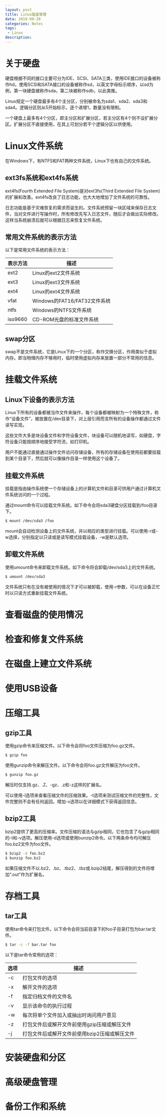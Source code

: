 ```yaml
---
layout: post
title: Linux磁盘管理
data: 2019-09-20
categories: Notes
tags: 
 - Linux
description:
---
```


# 关于硬盘

硬盘根据不同的接口主要可分为IDE、SCSI、SATA三类，使用IDE接口的设备被称作hd，使用SCSI和SATA接口的设备被称作sd，以英文字母标示顺序，以sd为例，第一块硬盘被称作sda，第二块被称作sdb，以此类推。

Linux规定一个硬盘最多有4个主分区，分别被命名为sda1、sda2、sda3和sda4。逻辑分区则从5开始标示，逐个递增1，数量没有限制。

一个硬盘上最多有4个分区，即主分区和扩展分区，若主分区有4个则不设扩展分区。扩展分区不直接使用，在其上可划分若干个逻辑分区以供使用。

# Linux文件系统

在Windows下，有NTFS和FAT两种文件系统，Linux下也有自己的文件系统。

## ext3fs系统和ext4fs系统

ext4fs(Fourth Extended File System)是对ext3fs(Third Extended File System)的扩展和改善。ext4fs改良了日志功能，也大大地增加了文件系统的可靠性。

日志功能是基于灾难恢复的需求而诞生的。文件系统预留一块区域来保存日志文件，当对文件进行写操作时，所有修改先写入日志文件，随后才会做出实际修改。这样当系统崩溃后就可以根据日志来恢复文件系统。

## 常用文件系统的表示方法

以下是常用文件系统的表示方法：

| 表示方法 | 描述                         |
| -------- | ---------------------------- |
| ext2     | Linux的ext2文件系统          |
| ext3     | Linux的ext3文件系统          |
| ext4     | Linux的ext4文件系统          |
| vfat     | Windows的FAT16/FAT32文件系统 |
| ntfs     | Windows的NTFS文件系统        |
| iso9660  | CD-ROM光盘的标准文件系统     |

## swap分区

swap不是文件系统，它是Linux下的一个分区，称作交换分区，作用类似于虚拟内存。即当物理内存不够用时，临时使用虚拟内存来放置一部分不常用的信息。

# 挂载文件系统

## Linux下设备的表示方法

Linux下所有的设备都被当作文件来操作，每个设备都被映射为一个特殊文件，称作“设备文件”，被放置在/dev目录下，对上层引用而言所有的设备操作都通过文件读写实现。

这些文件大多是块设备文件和字符设备文件，块设备可以随机地读写，如硬盘，字符设备只能按顺序地接受字符流，如打印机。

用户不能通过直接通过操作文件访问存储设备，所有的存储设备在使用前都要挂载到某个目录下，然后就可以像操作目录一样使用这个设备了。

## 挂载文件系统

挂载是指由操作系统使一个存储设备上的计算机文件和目录可供用户通过计算机文件系统访问的一个过程。

通过mount命令可以挂载文件系统。如下命令会将sda3硬盘分区挂载到/foo目录下。

```bash
$ mount /dev/sda3 /foo
```

mount会自动检测设备上的文件系统，并以相应的类型进行挂载。可以使用-r或-w选择，分别指定以只读或是读写模式挂载设备，-w是默认选项。

## 卸载文件系统

使用umount命令来卸载文件系统。如下命令将会卸载/dev/sda3上的文件系统。

```bash
$ umount /dev/sda3
```

文件系统只有在没有被使用的情况下才可以被卸载，使用-r参数，可以在设备正忙时以只读方式重新挂载文件系统。

# 查看磁盘的使用情况

# 检查和修复文件系统

# 在磁盘上建立文件系统

# 使用USB设备

# 压缩工具

## gzip工具

使用gzip命令来压缩文件。以下命令会将foo文件压缩为foo.gz文件。

```bash
$ gzip foo
```

使用gunzip命令来解压文件。以下命令会将foo.gz文件解压为foo文件。

```bash
$ gunzip foo.gz
```
解压时仅支持.gz、.Z、-gz、.z和-z这样的扩展名。

可以使用-l选项来查看压缩文件的压缩效果。-t选项来测试压缩文件的完整性，文件完整则不会有任何返回。增加-v选项以在详细模式下获得返回信息。

## bzip2工具

bzip2提供了更高的压缩率。文件压缩的语法与gzip相同，它也包含了与gzip相同的-t和-v选项。解压使用-d选项或使用bunzip2命令。以下两条命令均可解压foo.bz2文件为foo文件。

```bash
$ bzip2 -d foo.bz2
$ bunzip foo.bz2
```

如果压缩文件不以.bz2、.bz、.tbz2、.tbz或.bzip2结尾，解压得到的文件将增加“.out”作为扩展名。

# 存档工具

## tar工具

使用tar命令来打包文件。以下命令会将当前目录下的foo子目录打包为bar.tar文件。

```bash
$ tar -c -f bar.tar foo
```

以下是tar命令常用的选项：

| 选项 | 描述                                         |
| ---- | -------------------------------------------- |
| -c   | 打包文件的选项                               |
| -x   | 解开文件的选项                               |
| -f    | 指定归档文件的文件名                         |
| -v   | 显示该命令的执行过程                         |
|-w   | 每次将单个文件加入或抽出时询问用户意见       |
| -z   | 打包文件后或解开文件前使用gzip压缩或解压文件 |
| -j    | 打包文件后或解开文件前使用bzip2压缩或解压文件 |

# 安装硬盘和分区

# 高级硬盘管理

# 备份工作和系统